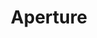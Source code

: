---
title: Aperture
tags: ["aperture", "camera", "photography", "lens", "shutter", "focus", "exposure"]
icon: aperture
svg: '<svg xmlns="http://www.w3.org/2000/svg" width="24" height="24" fill="none" viewBox="0 0 24 24" stroke-width="1.5" stroke-linecap="round" stroke-linejoin="round" stroke="currentColor"><path d="m14.079 8.4 5.166 8.946M9.921 8.4h10.332M7.842 12l5.166-8.946M9.921 15.6 4.755 6.654m9.324 8.946H3.747M16.158 12l-5.166 8.946"/><circle cx="12" cy="12" r="9"/></svg>'
---